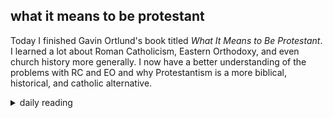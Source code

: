 ## what it means to be protestant

Today I finished Gavin Ortlund's book titled *What It Means to Be Protestant*. I learned a lot about Roman Catholicism, Eastern Orthodoxy, and even church history more generally. I now have a better understanding of the problems with RC and EO and why Protestantism is a more biblical, historical, and catholic alternative.

<details markdown="1">
<summary>daily reading</summary>

| {{ page.date | date: "%B %-d, %Y" }} |
| :-------------: |
| [2 Kings 24; Heb. 6; Joel 3; Ps. 143]({% link _Bible/Bible-year-1.md %}) |
| [BC 24; HC 80-82; CD III/IV: Art. 15-17]({% link _three_forms/three-forms-month-3.md %}) |
| [The Nicene Creed](https://threeforms.org/the-nicene-creed/) |

</details>